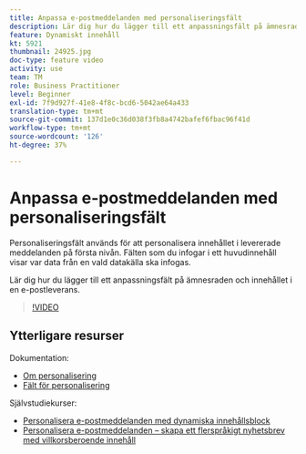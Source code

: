 ```yaml
---
title: Anpassa e-postmeddelanden med personaliseringsfält
description: Lär dig hur du lägger till ett anpassningsfält på ämnesraden och innehållet i en e-postleverans.
feature: Dynamiskt innehåll
kt: 5921
thumbnail: 24925.jpg
doc-type: feature video
activity: use
team: TM
role: Business Practitioner
level: Beginner
exl-id: 7f9d927f-41e8-4f8c-bcd6-5042ae64a433
translation-type: tm+mt
source-git-commit: 137d1e0c36d038f3fb8a4742bafef6fbac96f41d
workflow-type: tm+mt
source-wordcount: '126'
ht-degree: 37%

---
```


# Anpassa e-postmeddelanden med personaliseringsfält

Personaliseringsfält används för att personalisera innehållet i levererade meddelanden på första nivån. Fälten som du infogar i ett huvudinnehåll visar var data från en vald datakälla ska infogas.

Lär dig hur du lägger till ett anpassningsfält på ämnesraden och innehållet i en e-postleverans.

>[!VIDEO](https://video.tv.adobe.com/v/24925?quality=12)

## Ytterligare resurser

Dokumentation:

* [Om personalisering](https://docs.adobe.com/content/help/sv-SE/campaign-classic/using/sending-messages/personalizing-deliveries/about-personalization.html)
* [Fält för personalisering](https://docs.adobe.com/content/help/en/campaign-classic/using/sending-messages/personalizing-deliveries/personalization-fields.html)

Självstudiekurser:

* [Personalisera e-postmeddelanden med dynamiska innehållsblock](/help/sending-messages/email-channel/personalization-with-dynamic-content-blocks.md)
* [Personalisera e-postmeddelanden – skapa ett flerspråkigt nyhetsbrev med villkorsberoende innehåll](/help/sending-messages/email-channel/personalizing-emails-create-a-multi-lingual-newsletter-using-conditional-content.md)
